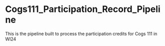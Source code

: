# Cogs111_Participation_Record_Pipeline
This is the pipeline built to process the participation credits for Cogs 111 in WI24
